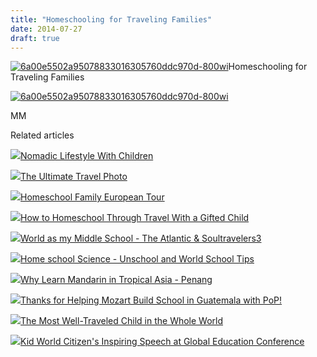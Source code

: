 ```yaml
---
title: "Homeschooling for Traveling Families"
date: 2014-07-27
draft: true
---
```


[![6a00e5502a95078833016305760ddc970d-800wi](https://soultravelers3.typepad.com/.a/6a00e5502a9507883301a511ea0620970c-200wi "6a00e5502a95078833016305760ddc970d-800wi")](http://soultravelers3.typepad.com/.a/6a00e5502a9507883301a511ea0620970c-pi)Homeschooling for Traveling Families  
  
  
  

<!--more-->  
[![6a00e5502a95078833016305760ddc970d-800wi](http://soultravelers3.typepad.com/.a/6a00e5502a9507883301a73df5545e970d-800wi "6a00e5502a95078833016305760ddc970d-800wi")](http://soultravelers3.typepad.com/.a/6a00e5502a9507883301a73df5545e970d-pi)  
  
  
MM

Related articles

[![](http://i.zemanta.com/97268419_80_80.jpg)](http://soultravelers3new.local/2012/06/nomadic-lifestyle-with-children-.html)[Nomadic Lifestyle With Children](http://soultravelers3new.local/2012/06/nomadic-lifestyle-with-children-.html)

[![](http://i.zemanta.com/130738046_80_80.jpg)](http://soultravelers3new.local/2012/12/the-ultimate-travel-photo.html)[The Ultimate Travel Photo](http://soultravelers3new.local/2012/12/the-ultimate-travel-photo.html)

[![](http://i.zemanta.com/253943088_80_80.jpg)](http://soultravelers3new.local/2014/03/homeschool-family-european-tour.html)[Homeschool Family European Tour](http://soultravelers3new.local/2014/03/homeschool-family-european-tour.html)

[![](http://i.zemanta.com/111536966_80_80.jpg)](http://soultravelers3new.local/2012/09/how-to-homeschool-through-travel-with-a-gifted-child-.html)[How to Homeschool Through Travel With a Gifted Child](http://soultravelers3new.local/2012/09/how-to-homeschool-through-travel-with-a-gifted-child-.html)

[![](http://i.zemanta.com/261912623_80_80.jpg)](http://soultravelers3new.local/2014/04/world-as-my-middle-school-the-atlantic-soultravelers3.html)[World as my Middle School - The Atlantic & Soultravelers3](http://soultravelers3new.local/2014/04/world-as-my-middle-school-the-atlantic-soultravelers3.html)

[![](http://i.zemanta.com/248764474_80_80.jpg)](http://soultravelers3new.local/2014/02/home-school-science-unschool-and-world-school-tips.html)[Home school Science - Unschool and World School Tips](http://soultravelers3new.local/2014/02/home-school-science-unschool-and-world-school-tips.html)

[![](http://i.zemanta.com/94084671_80_80.jpg)](http://soultravelers3new.local/2012/06/why-learn-mandarin-in-tropical-asia-penang.html)[Why Learn Mandarin in Tropical Asia - Penang](http://soultravelers3new.local/2012/06/why-learn-mandarin-in-tropical-asia-penang.html)

[![](http://i.zemanta.com/257039451_80_80.jpg)](http://soultravelers3new.local/2014/03/thanks-for-helping-mozart-build-this-school-in-guatemala-with-pop.html)[Thanks for Helping Mozart Build School in Guatemala with PoP!](http://soultravelers3new.local/2014/03/thanks-for-helping-mozart-build-this-school-in-guatemala-with-pop.html)

[![](http://i.zemanta.com/207027430_80_80.jpg)](http://soultravelers3new.local/2013/09/the-most-well-traveled-child-in-the-whole-world.html)[The Most Well-Traveled Child in the Whole World](http://soultravelers3new.local/2013/09/the-most-well-traveled-child-in-the-whole-world.html)

[![](http://i.zemanta.com/229039421_80_80.jpg)](http://soultravelers3new.local/2013/12/kid-world-citizens-inspiring-speech-at-global-education-conference.html)[Kid World Citizen's Inspiring Speech at Global Education Conference](http://soultravelers3new.local/2013/12/kid-world-citizens-inspiring-speech-at-global-education-conference.html)
